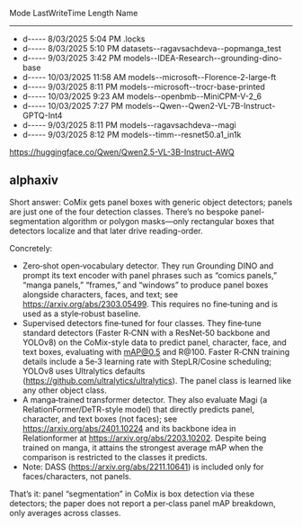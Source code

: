 Mode                 LastWriteTime         Length Name
----                 -------------         ------ ----
- d-----         8/03/2025   5:04 PM                .locks
- d-----         8/03/2025   5:10 PM                datasets--ragavsachdeva--popmanga_test       
- d-----         9/03/2025   3:42 PM                models--IDEA-Research--grounding-dino-base   
- d-----        10/03/2025  11:58 AM                models--microsoft--Florence-2-large-ft       
- d-----         9/03/2025   8:11 PM                models--microsoft--trocr-base-printed        
- d-----        10/03/2025   9:23 AM                models--openbmb--MiniCPM-V-2_6
- d-----        10/03/2025   7:27 PM                models--Qwen--Qwen2-VL-7B-Instruct-GPTQ-Int4 
- d-----         9/03/2025   8:11 PM                models--ragavsachdeva--magi
- d-----         9/03/2025   8:12 PM                models--timm--resnet50.a1_in1k


https://huggingface.co/Qwen/Qwen2.5-VL-3B-Instruct-AWQ


## alphaxiv
Short answer: CoMix gets panel boxes with generic object detectors; panels are just one of the four detection classes. There’s no bespoke panel-segmentation algorithm or polygon masks—only rectangular boxes that detectors localize and that later drive reading-order.

Concretely:
- Zero‑shot open‑vocabulary detector. They run Grounding DINO and prompt its text encoder with panel phrases such as “comics panels,” “manga panels,” “frames,” and “windows” to produce panel boxes alongside characters, faces, and text; see https://arxiv.org/abs/2303.05499. This requires no fine‑tuning and is used as a style‑robust baseline.
- Supervised detectors fine‑tuned for four classes. They fine‑tune standard detectors (Faster R‑CNN with a ResNet‑50 backbone and YOLOv8) on the CoMix-style data to predict panel, character, face, and text boxes, evaluating with mAP@0.5 and R@100. Faster R‑CNN training details include a 5e‑3 learning rate with StepLR/Cosine scheduling; YOLOv8 uses Ultralytics defaults (https://github.com/ultralytics/ultralytics). The panel class is learned like any other object class.
- A manga‑trained transformer detector. They also evaluate Magi (a RelationFormer/DeTR-style model) that directly predicts panel, character, and text boxes (not faces); see https://arxiv.org/abs/2401.10224 and its backbone idea in Relationformer at https://arxiv.org/abs/2203.10202. Despite being trained on manga, it attains the strongest average mAP when the comparison is restricted to the classes it predicts.
- Note: DASS (https://arxiv.org/abs/2211.10641) is included only for faces/characters, not panels.

That’s it: panel “segmentation” in CoMix is box detection via these detectors; the paper does not report a per‑class panel mAP breakdown, only averages across classes.